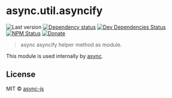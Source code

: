 # async.util.asyncify

![Last version](https://img.shields.io/github/tag/async-js/async.util.asyncify.svg?style=flat-square)
[![Dependency status](http://img.shields.io/david/async-js/async.util.asyncify.svg?style=flat-square)](https://david-dm.org/async-js/async.util.asyncify)
[![Dev Dependencies Status](http://img.shields.io/david/dev/async-js/async.util.asyncify.svg?style=flat-square)](https://david-dm.org/async-js/async.util.asyncify#info=devDependencies)
[![NPM Status](http://img.shields.io/npm/dm/async.util.asyncify.svg?style=flat-square)](https://www.npmjs.org/package/async.util.asyncify)
[![Donate](https://img.shields.io/badge/donate-paypal-blue.svg?style=flat-square)](https://paypal.me/kikobeats)

> async asyncify helper method as module.

This module is used internally by [async](https://github.com/async-js/async).

## License

MIT © [async-js](https://github.com/async-js)
